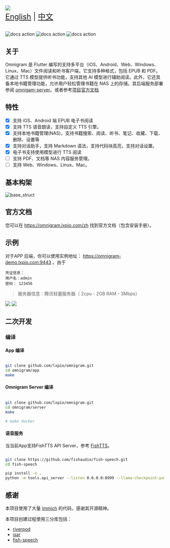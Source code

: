 #

<picture>
  <source
    srcset="./docs/static/img/logo_with_letter_dark.svg"
    media="(prefers-color-scheme: dark)"
  />
  <source
    srcset="./docs/static/img/logo_with_letter_white.svg"
    media="(prefers-color-scheme: light), (prefers-color-scheme: no-preference)"
  />
  <img src="./docs/static/img/logo_with_letter_white.svg" />
</picture>

<div style="font-size: 1.5rem;">
  <a href="./README.md">English</a> | <a href="./README.zh.md">中文</a>
</div>
</br>

![docs action](https://github.com/lxpio/omnigram/actions/workflows/docs.yaml/badge.svg) 
![docs action](https://github.com/lxpio/omnigram/actions/workflows/docker.yaml/badge.svg) 
![docs action](https://github.com/lxpio/omnigram/actions/workflows/build_app.yaml/badge.svg)

## 关于

Omnigram 是 Flutter 编写的支持多平台（iOS、Android、Web、Windows、Linux、Mac）文件阅读和听书客户端，它支持多种格式，包括 EPUB 和 PDF。它通过 TTS 模型提供听书功能，支持其他 AI 模型进行辅助阅读。此外，它还具备本地书籍管理功能，允许用户轻松管理书籍在 NAS 上的存储。其后端服务部署参阅 [omnigam-server](server/README.zh.md)。或者参考[项目官方文档](https://omnigram.lxpio.com)

## 特性

- [x] 支持 iOS、Android 端 EPUB 电子书阅读
- [x] 支持 TTS 语音朗读，支持自定义 TTS 引擎。
- [x] 支持本地书籍管理(NAS)，支持书籍搜索、阅读、听书、笔记、收藏、下载、删除、设置等
- [x] 支持对话助手，支持 Markdown 语法，支持代码块高亮，支持对话设置。
- [x] 电子书支持使用模型进行 TTS 阅读
- [ ] 支持 PDF、文档等 NAS 内容服务管理。
- [ ] 支持 Web、Windows、Linux、Mac。

## 基本构架

![base_struct](docs/static/img/struct.svg)

## 官方文档

您可以在 <https://omnigram.lxpio.com/zh> 找到官方文档（包含安装手册）。

## 示例

对于APP 后端，你可以使用实例地址： https://omnigram-demo.lxpio.com:9443 。由于

```
凭证信息：
用户名：admin
密码： 123456
```
> 服务器信息：腾讯轻量服务器（ 2cpu - 2GB RAM - 3Mbps）

![](/docs/images/login_page.png) ![](/docs/images/discover_screen.png)

## 二次开发



### 编译

#### App 编译

```bash

git clone github.com/lxpio/omnigram.git
cd omnigram/app
make
```

#### Omnigram Server 编译

```bash

git clone github.com/lxpio/omnigram.git
cd omnigram/server
make 

# make docker 
```

#### 语音服务

当当前App支持FishTTS API Server，参考 [FishTTS](https://github.com/fishaudio/fish-speech)。

```bash

git clone https://github.com/fishaudio/fish-speech.git
cd fish-speech

pip install -e .
python -m tools.api_server --listen 0.0.0.0:8999 --llama-checkpoint-path "checkpoints/fish-speech-1.5"     --decoder-checkpoint-path "checkpoints/fish-speech-1.5/firefly-gan-vq-fsq-8x1024-21hz-generator.pth"

```


## 感谢

本项目使用了大量 [Immich](https://github.com/immich-app/immich) 的代码，感谢其开源精神。

本项目创建过程使用三分库包括：

- [riverpod](https://docs-v2.riverpod.dev/docs)
- [isar](https://isar.dev)
- [fish-speech](https://github.com/fishaudio/fish-speech)


